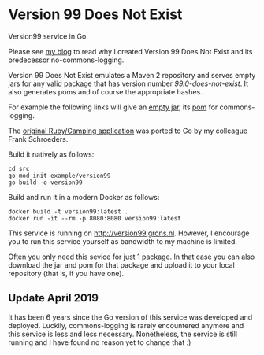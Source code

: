 # Version 99 Does Not Exist

Version99 service in Go.

Please see [my blog](http://day-to-day-stuff.blogspot.com/2007/10/announcement-version-99-does-not-exist.html) to read why I created Version 99 Does Not Exist and its predecessor no-commons-logging.

Version 99 Does Not Exist emulates a Maven 2 repository and serves empty jars for any valid package that has version number *99.0-does-not-exist*. It also generates poms and of course the appropriate hashes.

For example the following links will give an [empty jar](http://version99.grons.nl/mvn2/commons-logging/commons-logging/99.0-does-not-exist/commons-logging-99.0-does-not-exist.jar), its [pom](http://version99.grons.nl/mvn2/commons-logging/commons-logging/99.0-does-not-exist/commons-logging-99.0-does-not-exist.pom) for commons-logging.</p>

The [original Ruby/Camping application](https://github.com/erikvanoosten/version99/blob/master/version99.rb) was ported to Go by my colleague Frank Schroeders.

Build it natively as follows:

    cd src
    go mod init example/version99
    go build -o version99
 
Build and run it in a modern Docker as follows:

    docker build -t version99:latest .
    docker run -it --rm -p 8080:8080 version99:latest

This service is running on http://version99.grons.nl. However, I encourage you to run this service yourself as bandwidth to my machine is limited.

Often you only need this sevice for just 1 package. In that case you can also download the jar and pom for that package and upload it to your local repository (that is, if you have one).

## Update April 2019

It has been 6 years since the Go version of this service was developed and deployed. Luckily, commons-logging is rarely encountered anymore and this service is less and less necessary. Nonetheless, the service is still running and I have found no reason yet to change that :)
